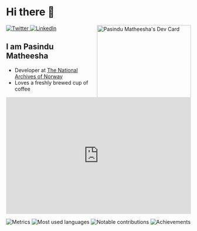 # Hi there 👋

<div align="left">
  <a href="https://twitter.com/omBratteng">
    <img
      src="https://img.shields.io/twitter/follow/omBratteng?label=Twitter&logo=twitter&style=flat-square&color=1da1f2&logoColor=ffffff"
      alt="Twitter"
    />
  </a>
  <a href="https://www.linkedin.com/in/ombratteng/">
    <img
      src="https://img.shields.io/static/v1?logo=linkedin&style=flat-square&color=0072b1&label=LinkedIn&message=%E2%98%86"
      alt="LinkedIn"
    />
  </a>

  <a href="https://app.daily.dev/Pasindu" target="_blank">
      <img
       width="256"
       align="right"
       src="https://api.daily.dev/devcards/294ea1a432f34fc4aeefa36f412b763b.png?r=j3e" alt="Pasindu Matheesha's Dev Card"/></a>
</div>

## I am Pasindu Matheesha

- Developer at [The National Archives of Norway](https://www.arkivverket.no/en)
- Loves a freshly brewed cup of coffee

<div style="padding:63% 0 0 0; position:relative;"><iframe src="https://app.databox.com/datawall/6fedfdb794524f8966374655d4a0184e062a5b6bc?i" style="position:absolute; top:0; left:0; width:100%; height:100%;" frameborder="0" webkitallowfullscreen mozallowfullscreen allowfullscreen></iframe></div>

![Metrics](https://raw.githubusercontent.com/Pasindu508/Pasindu508/github-metrics/github-metrics.svg)
![Most used languages](https://raw.githubusercontent.com/Pasindu508/Pasindu508/github-metrics/language.svg)
![Notable contributions](https://raw.githubusercontent.com/Pasindu508/Pasindu508/github-metrics/notable.svg)
![Achievements](https://raw.githubusercontent.com/Pasindu508/Pasindu508/github-metrics/achievements.svg)
